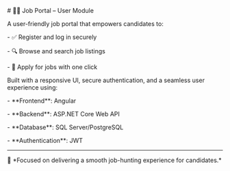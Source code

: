 \# 🧑‍💼 Job Portal – User Module



A user-friendly job portal that empowers candidates to:



\- ✅ Register and log in securely

\- 🔍 Browse and search job listings

\- 📄 Apply for jobs with one click





Built with a responsive UI, secure authentication, and a seamless user experience using:



\- \*\*Frontend\*\*: Angular  

\- \*\*Backend\*\*: ASP.NET Core Web API  

\- \*\*Database\*\*: SQL Server/PostgreSQL  

\- \*\*Authentication\*\*: JWT



---



🚀 \*Focused on delivering a smooth job-hunting experience for candidates.\*



